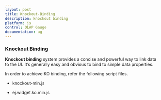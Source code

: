 ```yaml
---
layout: post
title: Knockout-Binding
description: knockout binding
platform: js
control: OLAP Gauge
documentation: ug
---
```


### Knockout Binding

**Knockout binding** system provides a concise and powerful way to link data to the UI. It’s generally easy and obvious to bind to simple data properties.

In order to achieve KO binding, refer the following script files.

* knockout-min.js

* ej.widget.ko.min.js



